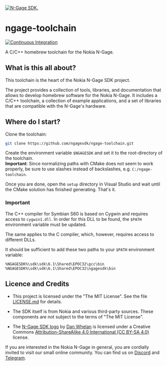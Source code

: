 [![N-Gage SDK.](https://raw.githubusercontent.com/ngagesdk/ngage-toolchain/master/media/ngagesdk-readme-header.png)](https://raw.githubusercontent.com/ngagesdk/ngage-toolchain/master/media/ngagesdk-header-2x-white.png?raw=true "N-Gage SDK.")

# ngage-toolchain

[![Continuous Integration](https://github.com/ngagesdk/ngage-toolchain/actions/workflows/nokia-ngage.yml/badge.svg)](https://github.com/ngagesdk/ngage-toolchain/actions/workflows/nokia-ngage.yml)

A C/C++ homebrew toolchain for the Nokia N-Gage.

## What is this all about?

This toolchain is the heart of the Nokia N-Gage SDK project.

The project provides a collection of tools, libraries, and
documentation that allows to develop homebrew software for the
Nokia N-Gage.  It includes a C/C++ toolchain, a collection of
example applications, and a set of libraries that are compatible
with the N-Gage's hardware. 

## Where do I start?

Clone the toolchain:

```bash
git clone https://github.com/ngagesdk/ngage-toolchain.git
```

Create the environment variable `$NGAGESDK` and set it to the
root-directory of the toolchain.  
**Important**: Since normalizing paths with CMake does not seem to work
properly, be sure to use slashes instead of backslashes,
e.g. `C:/ngage-toolchain`.

Once you are done, open the `setup` directory in Visual Studio and wait
until the CMake solution has finished generating.  That's it.

### Important

The C++ compiler for Symbian S60 is based on Cygwin and requires access
to `cygwin1.dll`.  In order for this DLL to be found, the `$PATH`
environment variable must be updated.

The same applies to the C compiler, which, however, requires access to
different DLLs.

It should be sufficient to add these two paths to your `$PATH`
environment variable:

`%NGAGESDK%\sdk\sdk\6.1\Shared\EPOC32\gcc\bin`  
`%NGAGESDK%\sdk\sdk\6.1\Shared\EPOC32\ngagesdk\bin`

## Licence and Credits

- This project is licensed under the "The MIT License".  See the file
  [LICENSE.md](LICENSE.md) for details.

- The SDK itself is from Nokia and various third-party sources.
  These components are not subject to the terms of "The MIT License".

- The [N-Gage SDK logo](media/) by [Dan Whelan](https://danwhelan.ie) is
  licensed under a Creative Commons [Attribution-ShareAlike 4.0
  International (CC BY-SA
  4.0)](https://creativecommons.org/licenses/by-sa/4.0/) license.

If you are interested in the Nokia N-Gage in general, you are cordially
invited to visit our small online community. You can find us on
[Discord](https://discord.gg/dbUzqJ26vs) and
[Telegram](https://t.me/nokia_ngage).

